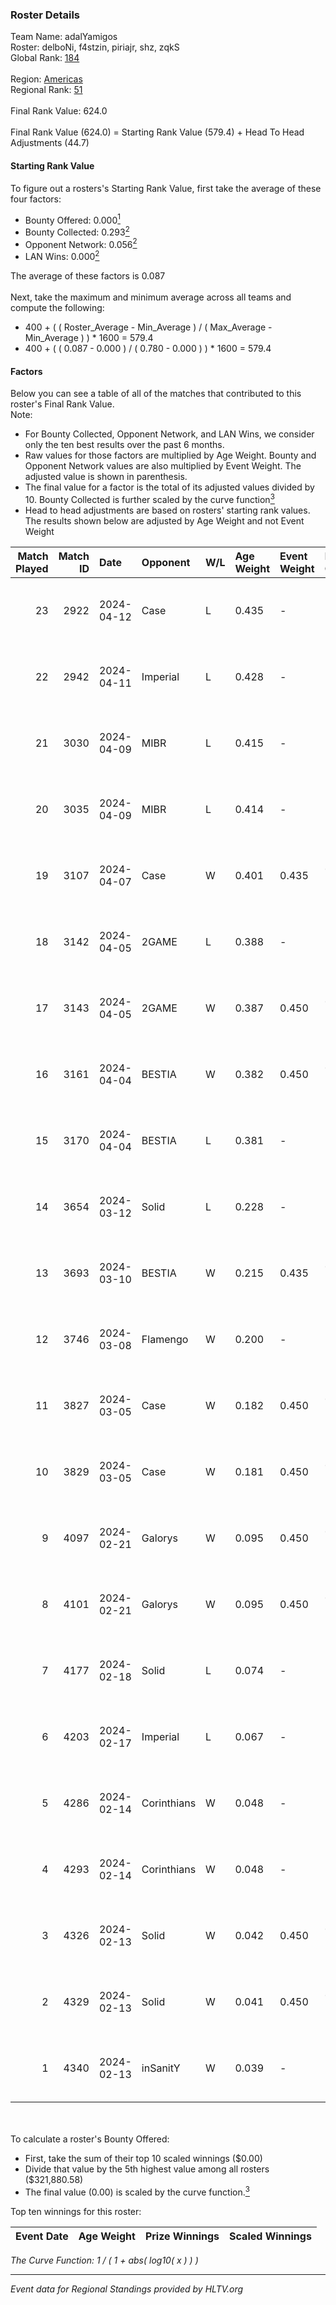 ### Roster Details<br />
Team Name: adalYamigos<br />
Roster: delboNi, f4stzin, piriajr, shz, zqkS<br />
Global Rank: [184](../standings_global.md)<br />
<br />
Region: [Americas]( ../standings_americas.md)<br />
Regional Rank: [51]( ../standings_americas.md)<br />
<br />
Final Rank Value:  624.0<br />
<br />
Final Rank Value (624.0) = Starting Rank Value (579.4) + Head To Head Adjustments (44.7)<br />

#### Starting Rank Value<br />
To figure out a rosters's Starting Rank Value, first take the average of these four factors:<br />
- Bounty Offered: 0.000[<sup>1</sup>](#table2)
- Bounty Collected: 0.293[<sup>2</sup>](#table1)
- Opponent Network: 0.056[<sup>2</sup>](#table1)
- LAN Wins: 0.000[<sup>2</sup>](#table1)

The average of these factors is 0.087<br />
<br />
Next, take the maximum and minimum average across all teams and compute the following:<br />
- 400 + ( ( Roster_Average - Min_Average ) / ( Max_Average - Min_Average ) ) * 1600 = 579.4
- 400 + ( ( 0.087 - 0.000 ) / ( 0.780 - 0.000 ) ) * 1600 = 579.4


#### Factors<br />
Below you can see a table of all of the matches that contributed to this roster's Final Rank Value.<br />
Note:<br />

- For Bounty Collected, Opponent Network, and LAN Wins, we consider only the ten best results over the past 6 months.
- Raw values for those factors are multiplied by Age Weight. Bounty and Opponent Network values are also multiplied by Event Weight. The adjusted value is shown in parenthesis.
- The final value for a factor is the total of its adjusted values divided by 10. Bounty Collected is further scaled by the curve function[<sup>3</sup>](#curveFunction)
- Head to head adjustments are based on rosters' starting rank values. The results shown below are adjusted by Age Weight and not Event Weight
<span id="table1"></span><br />


| Match Played | Match ID | Date       | Opponent    | W/L | Age Weight | Event Weight | Bounty Collected | Opponent Network | LAN Wins  | H2H Adj. | Roster                               |
| -: | -: | :- | :- | :- | :- | :- | :- | :- | :- | -: | :- |
|           23 |     2922 | 2024-04-12 | Case        | L   | 0.435      | -            | -                | -                | -         |    -2.33 | delboNi, f4stzin, piriajr, shz, zqkS |
|           22 |     2942 | 2024-04-11 | Imperial    | L   | 0.428      | -            | -                | -                | -         |    -0.35 | delboNi, f4stzin, piriajr, shz, zqkS |
|           21 |     3030 | 2024-04-09 | MIBR        | L   | 0.415      | -            | -                | -                | -         |    -0.16 | delboNi, f4stzin, piriajr, shz, zqkS |
|           20 |     3035 | 2024-04-09 | MIBR        | L   | 0.414      | -            | -                | -                | -         |    -0.16 | delboNi, f4stzin, piriajr, shz, zqkS |
|           19 |     3107 | 2024-04-07 | Case        | W   | 0.401      | 0.435        | 0.029 (0.005)    | 0.795 (0.139)    | 0 (0.000) |    10.64 | delboNi, f4stzin, piriajr, shz, zqkS |
|           18 |     3142 | 2024-04-05 | 2GAME       | L   | 0.388      | -            | -                | -                | -         |    -5.30 | delboNi, f4stzin, piriajr, shz, zqkS |
|           17 |     3143 | 2024-04-05 | 2GAME       | W   | 0.387      | 0.450        | 0.002 (0.000)    | 0.051 (0.009)    | 0 (0.000) |     7.07 | delboNi, f4stzin, piriajr, shz, zqkS |
|           16 |     3161 | 2024-04-04 | BESTIA      | W   | 0.382      | 0.450        | 0.096 (0.016)    | 0.792 (0.136)    | 0 (0.000) |    10.80 | delboNi, f4stzin, piriajr, shz, zqkS |
|           15 |     3170 | 2024-04-04 | BESTIA      | L   | 0.381      | -            | -                | -                | -         |    -1.21 | delboNi, f4stzin, piriajr, shz, zqkS |
|           14 |     3654 | 2024-03-12 | Solid       | L   | 0.228      | -            | -                | -                | -         |    -1.22 | delboNi, f4stzin, piriajr, shz, zqkS |
|           13 |     3693 | 2024-03-10 | BESTIA      | W   | 0.215      | 0.435        | 0.096 (0.009)    | 0.792 (0.074)    | 0 (0.000) |     6.17 | delboNi, f4stzin, piriajr, shz, zqkS |
|           12 |     3746 | 2024-03-08 | Flamengo    | W   | 0.200      | -            | -                | -                | 0 (0.000) |     2.28 | delboNi, f4stzin, piriajr, shz, zqkS |
|           11 |     3827 | 2024-03-05 | Case        | W   | 0.182      | 0.450        | 0.029 (0.002)    | 0.795 (0.065)    | 0 (0.000) |     4.96 | delboNi, f4stzin, piriajr, shz, zqkS |
|           10 |     3829 | 2024-03-05 | Case        | W   | 0.181      | 0.450        | 0.029 (0.002)    | 0.795 (0.065)    | 0 (0.000) |     4.99 | delboNi, f4stzin, piriajr, shz, zqkS |
|            9 |     4097 | 2024-02-21 | Galorys     | W   | 0.095      | 0.450        | 0.030 (0.001)    | 0.543 (0.023)    | 0 (0.000) |     2.55 | delboNi, f4stzin, piriajr, shz, zqkS |
|            8 |     4101 | 2024-02-21 | Galorys     | W   | 0.095      | 0.450        | 0.030 (0.001)    | 0.543 (0.023)    | 0 (0.000) |     2.55 | delboNi, f4stzin, piriajr, shz, zqkS |
|            7 |     4177 | 2024-02-18 | Solid       | L   | 0.074      | -            | -                | -                | -         |    -0.34 | delboNi, f4stzin, piriajr, shz, zqkS |
|            6 |     4203 | 2024-02-17 | Imperial    | L   | 0.067      | -            | -                | -                | -         |    -0.05 | delboNi, f4stzin, piriajr, shz, zqkS |
|            5 |     4286 | 2024-02-14 | Corinthians | W   | 0.048      | -            | -                | -                | 0 (0.000) |     0.61 | delboNi, f4stzin, piriajr, shz, zqkS |
|            4 |     4293 | 2024-02-14 | Corinthians | W   | 0.048      | -            | -                | -                | -         |     0.60 | delboNi, f4stzin, piriajr, shz, zqkS |
|            3 |     4326 | 2024-02-13 | Solid       | W   | 0.042      | 0.450        | 0.025 (0.000)    | 0.825 (0.016)    | -         |     1.13 | delboNi, f4stzin, piriajr, shz, zqkS |
|            2 |     4329 | 2024-02-13 | Solid       | W   | 0.041      | 0.450        | 0.025 (0.000)    | 0.825 (0.015)    | -         |     1.12 | delboNi, f4stzin, piriajr, shz, zqkS |
|            1 |     4340 | 2024-02-13 | inSanitY    | W   | 0.039      | -            | -                | -                | -         |     0.33 | delboNi, f4stzin, piriajr, shz, zqkS |

<br />
<span id="table2"></span><br />
To calculate a roster's Bounty Offered:<br />

- First, take the sum of their top 10 scaled winnings ($0.00)
- Divide that value by the 5th highest value among all rosters ($321,880.58)
- The final value (0.00) is scaled by the curve function.[<sup>3</sup>](#curveFunction)

Top ten winnings for this roster:<br />

| Event Date | Age Weight | Prize Winnings | Scaled Winnings |
| :- | -: | :- | :- |


<span id="curveFunction"></span>_The Curve Function: 1 / ( 1 + abs( log10( x ) ) )_<br />

---
_Event data for Regional Standings provided by HLTV.org_<br />

